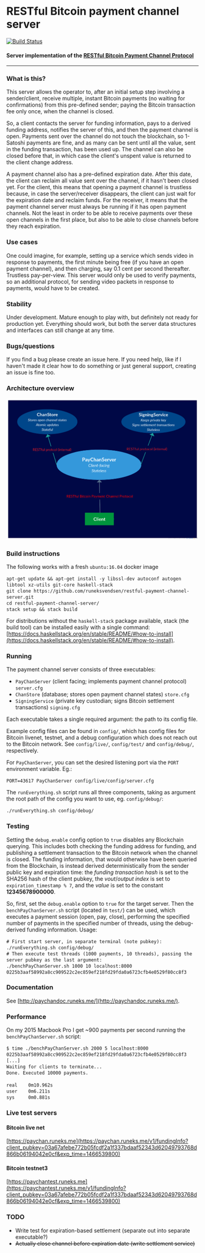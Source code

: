 # RESTful Bitcoin payment channel server
[![Build Status](https://api.travis-ci.org/runeksvendsen/restful-payment-channel-server.svg?branch=master)](https://travis-ci.org/runeksvendsen/restful-payment-channel-server)
#### Server implementation of the [RESTful Bitcoin Payment Channel Protocol](http://paychandoc.runeks.me/)
---

### What is this?
This server allows the operator to, after an initial setup step involving a sender/client, receive multiple, instant Bitcoin payments (no waiting for confirmations) from this pre-defined sender; paying the Bitcoin transaction fee only once, when the channel is closed.

So, a client contacts the server for funding information, pays to a derived funding address, notifies the server of this, and then the payment channel is open. Payments sent over the channel do not touch the blockchain, so 1-Satoshi payments are fine, and as many can be sent until all the value, sent in the funding transaction, has been used up. The channel can also be closed before that, in which case the client's unspent value is returned to the client change address.

A payment channel also has a pre-defined expiration date. After this date, the client can reclaim all value sent over the channel, if it hasn't been closed yet. For the client, this means that opening a payment channel is trustless because, in case the server/receiver disappears, the client can just wait for the expiration date and reclaim funds. For the receiver, it means that the payment channel server must always be running if it has open payment channels. Not the least in order to be able to receive payments over these open channels in the first place, but also to be able to close channels before they reach expiration.

### Use cases
One could imagine, for example, setting up a service which sends video in response to payments, the first minute being free (if you have an open payment channel), and then charging, say 0.1 cent per second thereafter. Trustless pay-per-view. This server would only be used to verify payments, so an additional protocol, for sending video packets in response to payments, would have to be created.

### Stability
Under development. Mature enough to play with, but definitely not ready for production yet. Everything should work, but both the server data structures and interfaces can still change at any time.

### Bugs/questions
If you find a bug please create an issue here. If you need help, like if I haven't made it clear how to do something or just general support, creating an issue is fine too.

### Architecture overview
<img src="/doc/arch.png?raw=true" width="600">

### Build instructions
The following works with a fresh `ubuntu:16.04` docker image

    apt-get update && apt-get install -y libssl-dev autoconf autogen libtool xz-utils git-core haskell-stack
    git clone https://github.com/runeksvendsen/restful-payment-channel-server.git
    cd restful-payment-channel-server/
    stack setup && stack build
    
For distributions without the `haskell-stack` package available, stack (the build tool) can be installed easily with a single command: [https://docs.haskellstack.org/en/stable/README/#how-to-install](https://docs.haskellstack.org/en/stable/README/#how-to-install).
    
### Running
The payment channel server consists of three executables:

* `PayChanServer` (client facing; implements payment channel protocol) `server.cfg`
* `ChanStore` (database; stores open payment channel states) `store.cfg`
* `SigningService` (private key custodian; signs Bitcoin settlement transactions) `signing.cfg`
    
Each executable takes a single required argument: the path to its config file.

Example config files can be found in `config/`, which has config files for Bitcoin livenet, testnet, and a debug configuration which does not reach out to the Bitcoin network. See `config/live/`, `config/test/` and `config/debug/`, respectively.
    
For `PayChanServer`, you can set the desired listening port via the `PORT` environment variable. Eg.:

    PORT=43617 PayChanServer config/live/config/server.cfg
    
The `runEverything.sh` script runs all three components, taking as argument the root path of the config you want to use, eg. `config/debug/`:

    ./runEverything.sh config/debug/

### Testing
Setting the `debug.enable` config option to `true` disables any Blockchain querying. This includes both checking the funding address for funding, and publishing a settlement transaction to the Bitcoin network when the channel is closed. The funding information, that would otherwise have been queried from the Blockchain, is instead derived deterministically from the sender public key and expiration time: the *funding transaction hash* is set to the SHA256 hash of the client pubkey, the *vout*/*output index* is set to `expiration_timestamp % 7`, and the *value* is set to the constant **12345678900000**.

So, first, set the `debug.enable` option to `true` for the target server. Then the `benchPayChanServer.sh` script (located in `test/`) can be used, which executes a payment session (open, pay, close), performing the specified number of payments in the specified number of threads, using the debug-derived funding information. Usage:

    # First start server, in separate terminal (note pubkey):
    ./runEverything.sh config/debug/
    # Then execute test threads (1000 payments, 10 threads), passing the server pubkey as the last argument:
    ./benchPayChanServer.sh 1000 10 localhost:8000 0225b3aaf58992a8cc909522c2ec859ef218fd29fda0a6723cfb4e0529f80cc8f3

### Documentation
See [http://paychandoc.runeks.me/](http://paychandoc.runeks.me/).


### Performance
On my 2015 Macbook Pro I get ~900 payments per second running the `benchPayChanServer.sh` script:

    $ time ./benchPayChanServer.sh 2000 5 localhost:8000 0225b3aaf58992a8cc909522c2ec859ef218fd29fda0a6723cfb4e0529f80cc8f3
    [...]
    Waiting for clients to terminate...
    Done. Executed 10000 payments.
    
    real	0m10.962s
    user	0m6.211s
    sys     0m0.881s


### Live test servers
#### Bitcoin live net
[https://paychan.runeks.me](https://paychan.runeks.me/v1/fundingInfo?client_pubkey=03a67afebe772b05fcdf2a1f337bdaaf52343d62049793768d866b06194042e0cf&exp_time=1466539800)
#### Bitcoin testnet3
[https://paychantest.runeks.me](https://paychantest.runeks.me/v1/fundingInfo?client_pubkey=03a67afebe772b05fcdf2a1f337bdaaf52343d62049793768d866b06194042e0cf&exp_time=1466539800)

### TODO

* Write test for expiration-based settlement (separate out into separate executable?)
* ~~Actually close channel before expiration date (write settlement service)~~
